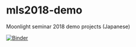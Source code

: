 # mls2018-demo
Moonlight seminar 2018 demo projects (Japanese)

[![Binder](https://mybinder.org/badge.svg)](https://mybinder.org/v2/gh/fumitoh/mls2018-demo/master?filepath=ifrs17sim%2Fifrs17sim_data_graph.ipynb)
